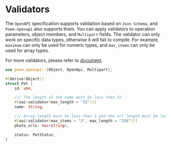 # Validators

The `OpenAPI` specification supports validation based on `Json Schema`, and `Poem-openapi` also supports them. You can 
apply validators to operation parameters, object members, and `Multipart` fields. The validator can only work on specific 
data types, otherwise it will fail to compile. For example, `maximum` can only be used for numeric types, and `max_items` 
can only be used for array types.

For more validators, please refer to [document](https://docs.rs/poem-openapi/*/poem_openapi/attr.OpenApi.html#operation-argument-parameters).

```rust
use poem_openapi::{Object, OpenApi, Multipart};

#[derive(Object)]
struct Pet {
    id: u64,

    /// The length of the name must be less than 32
    #[oai(validator(max_length = "32"))]
    name: String,

    /// Array length must be less than 3 and the url length must be less than 256
    #[oai(validator(max_items = "3", max_length = "256"))]
    photo_urls: Vec<String>,

    status: PetStatus,
}
```
